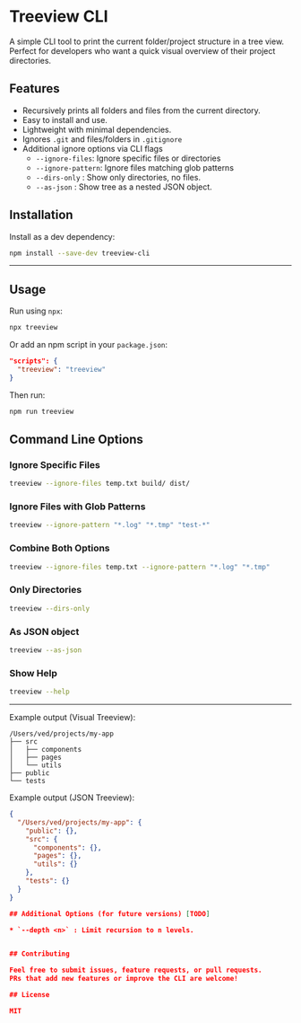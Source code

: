 # Treeview CLI

A simple CLI tool to print the current folder/project structure in a tree view. Perfect for developers who want a quick visual overview of their project directories.
 
## Features 

* Recursively prints all folders and files from the current directory.
* Easy to install and use.
* Lightweight with minimal dependencies.
* Ignores `.git` and files/folders in `.gitignore`
* Additional ignore options via CLI flags 
  * `--ignore-files`: Ignore specific files or directories
  * `--ignore-pattern`: Ignore files matching glob patterns
  * `--dirs-only` : Show only directories, no files.
  * `--as-json` : Show tree as a nested JSON object.

## Installation

Install as a dev dependency:

```bash
npm install --save-dev treeview-cli
```

---

## Usage

Run using `npx`:

```bash
npx treeview
```

Or add an npm script in your `package.json`:

```json
"scripts": {
  "treeview": "treeview"
}
```

Then run:

```bash
npm run treeview
```

## Command Line Options

### Ignore Specific Files

```bash
treeview --ignore-files temp.txt build/ dist/
```

### Ignore Files with Glob Patterns

```bash
treeview --ignore-pattern "*.log" "*.tmp" "test-*"
```

### Combine Both Options

```bash
treeview --ignore-files temp.txt --ignore-pattern "*.log" "*.tmp"
```
### Only Directories

```bash
treeview --dirs-only
```
### As JSON object

```bash
treeview --as-json
```
### Show Help

```bash
treeview --help
```

---

Example output (Visual Treeview):

```
/Users/ved/projects/my-app
├── src
│   ├── components
│   ├── pages
│   └── utils
├── public
└── tests
```
Example output (JSON Treeview):

```json
{
  "/Users/ved/projects/my-app": {
    "public": {},
    "src": {
      "components": {},
      "pages": {},
      "utils": {}
    },
    "tests": {}
  }
}

## Additional Options (for future versions) [TODO]

* `--depth <n>` : Limit recursion to n levels.


## Contributing

Feel free to submit issues, feature requests, or pull requests.
PRs that add new features or improve the CLI are welcome!

## License

MIT

